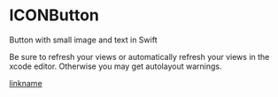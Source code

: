 # ICONButton
Button with small image and text in Swift


Be sure to refresh your views or automatically refresh your views in the xcode editor. Otherwise you may get autolayout warnings.

[linkname](https://youtu.be/kJx90dtF8e8)
